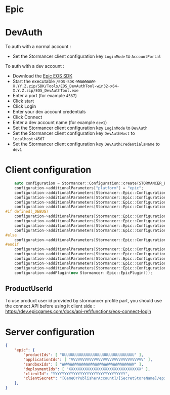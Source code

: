 Epic
====

# DevAuth

To auth with a normal account :
- Set the Stormancer client configuration key `LoginMode` to `AccountPortal`

To auth with a dev account :
- Download the [Epic EOS SDK](https://dev.epicgames.com/portal)
- Start the executable `/EOS-SDK-WWWWWWWW-X.YY.Z.zip/SDK/Tools/EOS_DevAuthTool-win32-x64-X.Y.Z.zip/EOS_DevAuthTool.exe`
- Enter a port (for example `4567`)
- Click start
- Click Login
- Enter your dev account credentials
- Click Connect
- Enter a dev account name (for example `dev1`)
- Set the Stormancer client configuration key `LoginMode` to `DevAuth`
- Set the Stormancer client configuration key `DevAuthHost` to `localhost:4567`
- Set the Stormancer client configuration key `DevAuthCredentialsName` to `dev1`

# Client configuration

```cpp
	auto configuration = Stormancer::Configuration::create(STORMANCER_ENDPOINT, STORMANCER_ACCOUNT, STORMANCER_APPLICATION);
	configuration->additionalParameters["platform"] = "epic";
	configuration->additionalParameters[Stormancer::Epic::ConfigurationKeys::ProductName] = "PRODUCT_NAME";
	configuration->additionalParameters[Stormancer::Epic::ConfigurationKeys::ProductVersion] = "PRODUCT_VERSION";
	configuration->additionalParameters[Stormancer::Epic::ConfigurationKeys::InitPlatform] = "true";
	configuration->additionalParameters[Stormancer::Epic::ConfigurationKeys::AuthenticationEnabled] = "true";
#if defined(_DEBUG)
	configuration->additionalParameters[Stormancer::Epic::ConfigurationKeys::Diagnostics] = "true";
	configuration->additionalParameters[Stormancer::Epic::ConfigurationKeys::LoginMode] = "DevAuth";
	configuration->additionalParameters[Stormancer::Epic::ConfigurationKeys::DevAuthHost] = "localhost:4567";
	configuration->additionalParameters[Stormancer::Epic::ConfigurationKeys::DevAuthCredentialsName] = "dev1";
#else
	configuration->additionalParameters[Stormancer::Epic::ConfigurationKeys::LoginMode] = "AccountPortal";
#endif
	configuration->additionalParameters[Stormancer::Epic::ConfigurationKeys::ProductId] = "UUUUUUUUUUUUUUUUUUUUUUUUUUUUUUUU";
	configuration->additionalParameters[Stormancer::Epic::ConfigurationKeys::SandboxId] = "WWWWWWWWWWWWWWWWWWWWWWWWWWWWWWWW";
	configuration->additionalParameters[Stormancer::Epic::ConfigurationKeys::DeploymentId] = "XXXXXXXXXXXXXXXXXXXXXXXXXXXXXXXX";
	configuration->additionalParameters[Stormancer::Epic::ConfigurationKeys::ClientId] = "YYYYYYYYYYYYYYYYYYYYYYYYYYYYYYYY";
	configuration->additionalParameters[Stormancer::Epic::ConfigurationKeys::ClientSecret] = "ZZZZZZZZZZZZZZZZZZZZZZZZZZZZZZZZ";
	configuration->addPlugin(new Stormancer::Epic::EpicPlugin());
```

## ProductUserId

To use product user id provided by stormancer profile part, you should use the connect API before using it client side : https://dev.epicgames.com/docs/api-ref/functions/eos-connect-login

# Server configuration

```json
{
	"epic": {
    	"productIds": [ "UUUUUUUUUUUUUUUUUUUUUUUUUUUUUUUU" ],
    	"applicationIds": [ "VVVVVVVVVVVVVVVVVVVVVVVVVVVVVVVV" ],
		"sandboxIds": [ "WWWWWWWWWWWWWWWWWWWWWWWWWWWWWWWW" ],
		"deploymentIds": [ "XXXXXXXXXXXXXXXXXXXXXXXXXXXXXXXX" ],
		"clientId": "YYYYYYYYYYYYYYYYYYYYYYYYYYYYYYYY",
		"clientSecret": "[GameOrPublisherAccount]/[SecretStoreName]/epic_clientSecret"
	},
}
```
